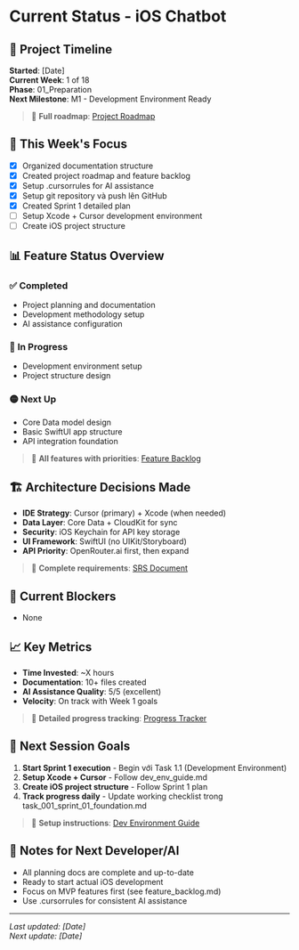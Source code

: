 # Current Status - iOS Chatbot

## 📅 **Project Timeline**
**Started**: [Date]  
**Current Week**: 1 of 18  
**Phase**: 01_Preparation  
**Next Milestone**: M1 - Development Environment Ready

> 📖 **Full roadmap**: [Project Roadmap](../01_preparation/project_roadmap.md)

## 🎯 **This Week's Focus**
- [x] Organized documentation structure
- [x] Created project roadmap and feature backlog  
- [x] Setup .cursorrules for AI assistance
- [x] Setup git repository và push lên GitHub
- [x] Created Sprint 1 detailed plan
- [ ] Setup Xcode + Cursor development environment
- [ ] Create iOS project structure

## 📊 **Feature Status Overview**

### ✅ **Completed**
- Project planning and documentation
- Development methodology setup
- AI assistance configuration

### 🔵 **In Progress**
- Development environment setup
- Project structure design

### 🟡 **Next Up**
- Core Data model design
- Basic SwiftUI app structure
- API integration foundation

> 📖 **All features with priorities**: [Feature Backlog](../01_preparation/feature_backlog.md)

## 🏗️ **Architecture Decisions Made**
- **IDE Strategy**: Cursor (primary) + Xcode (when needed)
- **Data Layer**: Core Data + CloudKit for sync
- **Security**: iOS Keychain for API key storage
- **UI Framework**: SwiftUI (no UIKit/Storyboard)
- **API Priority**: OpenRouter.ai first, then expand

> 📖 **Complete requirements**: [SRS Document](../01_preparation/srs_v1.md)

## 🚧 **Current Blockers**
- None

## 📈 **Key Metrics**
- **Time Invested**: ~X hours
- **Documentation**: 10+ files created
- **AI Assistance Quality**: 5/5 (excellent)
- **Velocity**: On track with Week 1 goals

> 📖 **Detailed progress tracking**: [Progress Tracker](../03_implementation/progress_tracker.md)

## 🎯 **Next Session Goals**
1. **Start Sprint 1 execution** - Begin với Task 1.1 (Development Environment)
2. **Setup Xcode + Cursor** - Follow dev_env_guide.md
3. **Create iOS project structure** - Follow Sprint 1 plan
4. **Track progress daily** - Update working checklist trong task_001_sprint_01_foundation.md

> 📖 **Setup instructions**: [Dev Environment Guide](../02_development/dev_env_guide.md)

## 📝 **Notes for Next Developer/AI**
- All planning docs are complete and up-to-date
- Ready to start actual iOS development
- Focus on MVP features first (see feature_backlog.md)
- Use .cursorrules for consistent AI assistance

---
*Last updated: [Date]*  
*Next update: [Date]* 